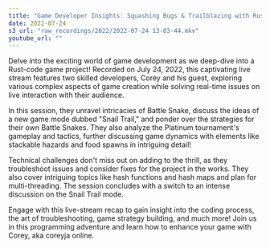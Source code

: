 ```yaml
---
title: "Game Developer Insights: Squashing Bugs & Trailblazing with Rust - Live Stream Recap"
date: 2022-07-24
s3_url: "raw_recordings/2022/2022-07-24 13-03-44.mkv"
youtube_url: ""
---
```


Delve into the exciting world of game development as we deep-dive into a Rust-code game project! Recorded on July 24, 2022, this captivating live stream features two skilled developers, Corey and his guest, exploring various complex aspects of game creation while solving real-time issues on live interaction with their audience.

In this session, they unravel intricacies of Battle Snake, discuss the ideas of a new game mode dubbed "Snail Trail," and ponder over the strategies for their own Battle Snakes. They also analyze the Platinum tournament's gameplay and tactics, further discussing game dynamics with elements like stackable hazards and food spawns in intriguing detail!

Technical challenges don't miss out on adding to the thrill, as they troubleshoot issues and consider fixes for the project in the works. They also cover intriguing topics like hash functions and hash maps and plan for multi-threading. The session concludes with a switch to an intense discussion on the Snail Trail mode.

Engage with this live-stream recap to gain insight into the coding process, the art of troubleshooting, game strategy building, and much more! Join us in this programming adventure and learn how to enhance your game with Corey, aka coreyja online.
